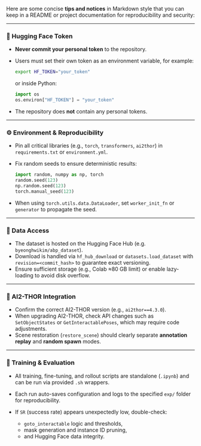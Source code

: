Here are some concise **tips and notices** in Markdown style that you can keep in a README or project documentation for reproducibility and security:

---

### 🔑 Hugging Face Token

* **Never commit your personal token** to the repository.
* Users must set their own token as an environment variable, for example:

  ```bash
  export HF_TOKEN="your_token"
  ```

  or inside Python:

  ```python
  import os
  os.environ["HF_TOKEN"] = "your_token"
  ```
* The repository does **not** contain any personal tokens.

---

### ⚙️ Environment & Reproducibility

* Pin all critical libraries (e.g., `torch`, `transformers`, `ai2thor`) in `requirements.txt` or `environment.yml`.
* Fix random seeds to ensure deterministic results:

  ```python
  import random, numpy as np, torch
  random.seed(123)
  np.random.seed(123)
  torch.manual_seed(123)
  ```
* When using `torch.utils.data.DataLoader`, set `worker_init_fn` or `generator` to propagate the seed.

---

### 📂 Data Access

* The dataset is hosted on the Hugging Face Hub (e.g. `byeonghwikim/abp_dataset`).
* Download is handled via `hf_hub_download` or `datasets.load_dataset` with `revision=<commit_hash>` to guarantee exact versioning.
* Ensure sufficient storage (e.g., Colab ≈80 GB limit) or enable lazy-loading to avoid disk overflow.

---

### 🧩 AI2-THOR Integration

* Confirm the correct AI2-THOR version (e.g., `ai2thor==4.3.0`).
* When upgrading AI2-THOR, check API changes such as `SetObjectStates` or `GetInteractablePoses`, which may require code adjustments.
* Scene restoration (`restore_scene`) should clearly separate **annotation replay** and **random spawn** modes.

---

### 📝 Training & Evaluation

* All training, fine-tuning, and rollout scripts are standalone (`.ipynb`) and can be run via provided `.sh` wrappers.
* Each run auto-saves configuration and logs to the specified `exp/` folder for reproducibility.
* If `SR` (success rate) appears unexpectedly low, double-check:

  * `goto_interactable` logic and thresholds,
  * mask generation and instance ID pruning,
  * and Hugging Face data integrity.
